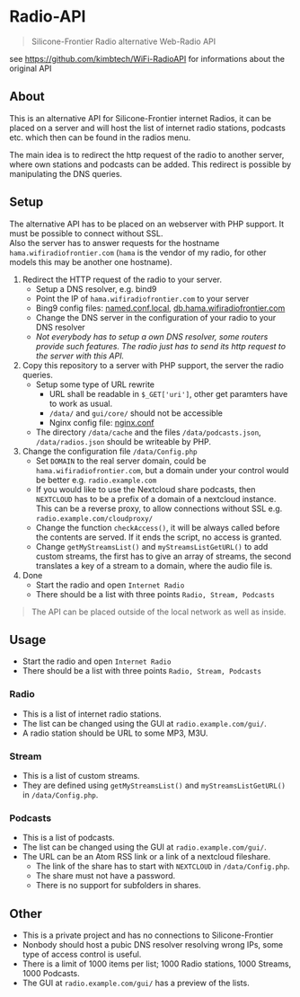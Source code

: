 # Radio-API

> Silicone-Frontier Radio alternative Web-Radio API

see https://github.com/kimbtech/WiFi-RadioAPI for informations about the original API

## About

This is an alternative API for Silicone-Frontier internet Radios, it can be placed on a server
and will host the list of internet radio stations, podcasts etc. which then can be found in the
radios menu.

The main idea is to redirect the http request of the radio to another server, where own stations and podcasts
can be added. This redirect is possible by manipulating the DNS queries.

## Setup

The alternative API has to be placed on an webserver with PHP support. It must be possible to connect
without SSL.  
Also the server has to answer requests for the hostname `hama.wifiradiofrontier.com` (`hama` is the vendor of my
radio, for other models this may be another one hostname).

1. Redirect the HTTP request of the radio to your server.
    - Setup a DNS resolver, e.g. bind9
    - Point the IP of `hama.wifiradiofrontier.com` to your server
    - Bing9 config files:
      [named.conf.local](https://github.com/KIMB-technologies/Radio-API/blob/master/data/config/named.conf.local),
      [db.hama.wifiradiofrontier.com](https://github.com/KIMB-technologies/Radio-API/blob/master/data/config/db.hama.wifiradiofrontier.com)
    - Change the DNS server in the configuration of your radio to your DNS resolver
    - *Not everybody has to setup a own DNS resolver, some routers provide such features.
      The radio just has to send its http request to the server with this API.*
2. Copy this repository to a server with PHP support, the server the radio queries.
    - Setup some type of URL rewrite
        - URL shall be readable in `$_GET['uri']`, other get paramters have to work as usual.
        - `/data/` and `gui/core/` should not be accessible 
        - Nginx config file: [nginx.conf](https://github.com/KIMB-technologies/Radio-API/blob/master/data/config/nginx.conf)
    - The directory `/data/cache` and the files `/data/podcasts.json`, `/data/radios.json` should be writeable by PHP.
3. Change the configuration file `/data/Config.php`
    - Set `DOMAIN` to the real server domain, could be `hama.wifiradiofrontier.com`, but a domain
      under your control would be better e.g. `radio.example.com`
    - If you would like to use the Nextcloud share podcasts, then `NEXTCLOUD` has to be a prefix of a domain of
      a nextcloud instance. This can be a reverse proxy, to allow connections without SSL e.g. `radio.example.com/cloudproxy/`
    - Change the function `checkAccess()`, it will be always called before the contents are served. If it ends the script, no
      access is granted.
    - Change `getMyStreamsList()` and `myStreamsListGetURL()` to add custom streams, the first has to give an
      array of streams, the second translates a key of a stream to a domain, where the audio file is. 
4. Done
    - Start the radio and open `Internet Radio`
    - There should be a list with three points `Radio, Stream, Podcasts`
>
> The API can be placed outside of the local network as well as inside.
>

## Usage
- Start the radio and open `Internet Radio`
- There should be a list with three points `Radio, Stream, Podcasts`

### Radio 
- This is a list of internet radio stations.
- The list can be changed using the GUI at `radio.example.com/gui/`.
- A radio station should be URL to some MP3, M3U.

### Stream
- This is a list of custom streams.
- They are defined using `getMyStreamsList()` and `myStreamsListGetURL()` in `/data/Config.php`.

### Podcasts
- This is a list of podcasts.
- The list can be changed using the GUI at `radio.example.com/gui/`.
- The URL can be an Atom RSS link or a link of a nextcloud fileshare.
    - The link of the share has to start with `NEXTCLOUD` in `/data/Config.php`.
    - The share must not have a password.
    - There is no support for subfolders in shares.


## Other
- This is a private project and has no connections to Silicone-Frontier
- Nonbody should host a pubic DNS resolver resolving wrong IPs, some type of access control is useful.
- There is a limit of 1000 items per list; 1000 Radio stations, 1000 Streams, 1000 Podcasts.
- The GUI at `radio.example.com/gui/` has a preview of the lists. 
